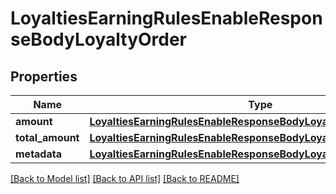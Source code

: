 # LoyaltiesEarningRulesEnableResponseBodyLoyaltyOrder


## Properties
Name | Type | Description | Notes
------------ | ------------- | ------------- | -------------
**amount** | [**LoyaltiesEarningRulesEnableResponseBodyLoyaltyOrderAmount**](LoyaltiesEarningRulesEnableResponseBodyLoyaltyOrderAmount.md) |  | [optional] 
**total_amount** | [**LoyaltiesEarningRulesEnableResponseBodyLoyaltyOrderTotalAmount**](LoyaltiesEarningRulesEnableResponseBodyLoyaltyOrderTotalAmount.md) |  | [optional] 
**metadata** | [**LoyaltiesEarningRulesEnableResponseBodyLoyaltyOrderMetadata**](LoyaltiesEarningRulesEnableResponseBodyLoyaltyOrderMetadata.md) |  | [optional] 

[[Back to Model list]](../README.md#documentation-for-models) [[Back to API list]](../README.md#documentation-for-api-endpoints) [[Back to README]](../README.md)


